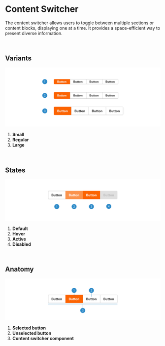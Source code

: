# Content Switcher

The content switcher allows users to toggle between multiple sections or content blocks, displaying one at a time. It provides a space-efficient way to present diverse information.

</br>

## Variants

<img src="../../assets/images/components/contentswitcher-variants.jpg" alt="contentswitcher-variants" width="752"/>

1. <b>Small</b>
2. <b>Regular</b>
3. <b>Large</b>

</br>

## States

<img src="../../assets/images/components/contentswitcher-states.jpg" alt="contentswitcher-states" width="752"/>

1. <b>Default</b>
2. <b>Hover</b>
3. <b>Active</b>
4. <b>Disabled</b>

</br>

## Anatomy

<img src="../../assets/images/components/contentswitcher-anatomy.jpg" alt="contentswitcher-anatomy" width="752"/>

1. <b>Selected button</b>
2. <b>Unselected button</b>
3. <b>Content switcher component</b>
